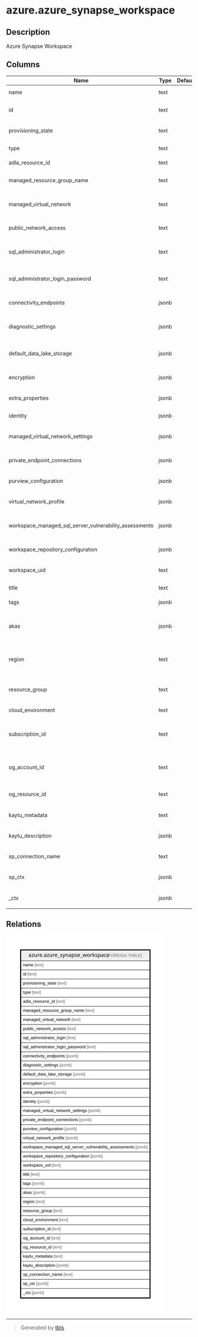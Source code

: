 # azure.azure_synapse_workspace

## Description

Azure Synapse Workspace

## Columns

| Name | Type | Default | Nullable | Children | Parents | Comment |
| ---- | ---- | ------- | -------- | -------- | ------- | ------- |
| name | text |  | true |  |  | The name of the resource. |
| id | text |  | true |  |  | Fully qualified resource ID for the resource. |
| provisioning_state | text |  | true |  |  | The provisioning state of the resource. |
| type | text |  | true |  |  | The type of the resource. |
| adla_resource_id | text |  | true |  |  | The ADLA resource ID. |
| managed_resource_group_name | text |  | true |  |  | The managed resource group of the resource. |
| managed_virtual_network | text |  | true |  |  | A managed virtual network for the workspace. |
| public_network_access | text |  | true |  |  | Pubic network access to workspace. |
| sql_administrator_login | text |  | true |  |  | Login for workspace SQL active directory administrator. |
| sql_administrator_login_password | text |  | true |  |  | The SQL administrator login password of the resource. |
| connectivity_endpoints | jsonb |  | true |  |  | Connectivity endpoints of the resource. |
| diagnostic_settings | jsonb |  | true |  |  | A list of active diagnostic settings for the resource. |
| default_data_lake_storage | jsonb |  | true |  |  | Workspace default data lake storage account details. |
| encryption | jsonb |  | true |  |  | The encryption details of the workspace. |
| extra_properties | jsonb |  | true |  |  | Workspace level configs and feature flags. |
| identity | jsonb |  | true |  |  | The identity of the workspace. |
| managed_virtual_network_settings | jsonb |  | true |  |  | Managed virtual network settings of the workspace. |
| private_endpoint_connections | jsonb |  | true |  |  | Private endpoint connections to the workspace. |
| purview_configuration | jsonb |  | true |  |  | Purview configuration of the workspace. |
| virtual_network_profile | jsonb |  | true |  |  | Virtual network profile of the resource. |
| workspace_managed_sql_server_vulnerability_assessments | jsonb |  | true |  |  | The vulnerability assessments details of the workspace. |
| workspace_repository_configuration | jsonb |  | true |  |  | Git integration settings of the workspace. |
| workspace_uid | text |  | true |  |  | The unique identifier of the workspace. |
| title | text |  | true |  |  | Title of the resource. |
| tags | jsonb |  | true |  |  | A map of tags for the resource. |
| akas | jsonb |  | true |  |  | Array of globally unique identifier strings (also known as) for the resource. |
| region | text |  | true |  |  | The Azure region/location in which the resource is located. |
| resource_group | text |  | true |  |  | The resource group which holds this resource. |
| cloud_environment | text |  | true |  |  | The Azure Cloud Environment. |
| subscription_id | text |  | true |  |  | The Azure Subscription ID in which the resource is located. |
| og_account_id | text |  | true |  |  | The Platform Account ID in which the resource is located. |
| og_resource_id | text |  | true |  |  | The unique ID of the resource in opengovernance. |
| kaytu_metadata | text |  | true |  |  | Platform Metadata of the Azure resource. |
| kaytu_description | jsonb |  | true |  |  | The full model description of the resource |
| sp_connection_name | text |  | true |  |  | Steampipe connection name. |
| sp_ctx | jsonb |  | true |  |  | Steampipe context in JSON form. |
| _ctx | jsonb |  | true |  |  | Steampipe context in JSON form. |

## Relations

![er](azure.azure_synapse_workspace.svg)

---

> Generated by [tbls](https://github.com/k1LoW/tbls)
